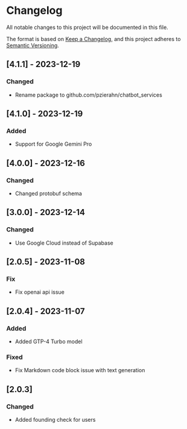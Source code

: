 # Changelog

All notable changes to this project will be documented in this file.

The format is based on [Keep a Changelog](https://keepachangelog.com/en/1.0.0/),
and this project adheres to [Semantic Versioning](https://semver.org/spec/v2.0.0.html).

## [4.1.1] - 2023-12-19

### Changed

- Rename package to github.com/pzierahn/chatbot_services

## [4.1.0] - 2023-12-19

### Added

- Support for Google Gemini Pro

## [4.0.0] - 2023-12-16

### Changed

- Changed protobuf schema

## [3.0.0] - 2023-12-14

### Changed

- Use Google Cloud instead of Supabase

## [2.0.5] - 2023-11-08

### Fix

- Fix openai api issue

## [2.0.4] - 2023-11-07

### Added

- Added GTP-4 Turbo model

### Fixed

- Fix Markdown code block issue with text generation

## [2.0.3]

### Changed

- Added founding check for users
